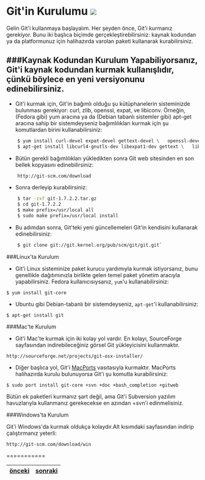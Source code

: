 Git'in Kurulumu  ![][1]
===============

Gelin Git'i kullanmaya başlayalım. Her şeyden önce, Git'i kurmanız gerekiyor. Bunu iki başlıca biçimde gerçekleştirebilirsiniz: kaynak kodundan ya da platformunuz için halihazırda varolan paketi kullanarak kurabilirsiniz.

###Kaynak Kodundan Kurulum 
 Yapabiliyorsanız, Git'i kaynak kodundan kurmak kullanışlıdır, çünkü böylece en yeni versiyonunu edinebilirsiniz.
 ----
* Git'i kurmak için, Git'in bağımlı olduğu şu kütüphanelerin sisteminizde bulunması gerekiyor: curl, zlib, openssl, expat, ve libiconv. Örneğin, (Fedora gibi) yum aracına ya da (Debian tabanlı sistemler gibi) apt-get aracına sahip bir sistemdeyseniz bağımlılıkları kurmak için şu komutlardan birini kullanabilirsiniz: 


```bash
	$ yum install curl-devel expat-devel gettext-devel \   openssl-devel zlib-devel
	$ apt-get install libcurl4-gnutls-dev libexpat1-dev gettext \   libz-dev libssl-dev
```

* Bütün gerekli bağımlılıkları yükledikten sonra Git web sitesinden en son bellek kopyasını edinebilirsiniz:

```bash
	http://git-scm.com/download
``` 
  
* Sonra derleyip kurabilirsiniz:

```bash
    $ tar -zxf git-1.7.2.2.tar.gz
    $ cd git-1.7.2.2
    $ make prefix=/usr/local all
    $ sudo make prefix=/usr/local install
```

* Bu adımdan sonra, Git'teki yeni güncellemeleri Git'in kendisini kullanarak edinebilirsiniz:

```bash
    $ git clone git://git.kernel.org/pub/scm/git/git.git`
```
###Linux'ta Kurulum

* Git'i Linux sisteminize paket kurucu yardımıyla kurmak istiyorsanız, bunu genellikle dağıtımınızla birlikte gelen temel paket yönetim aracıyla yapabilirsiniz. Fedora kullanıcısıysanız, `yum`'u kullanabilirsiniz:

`$ yum install git-core`

* Ubuntu gibi Debian-tabanlı bir sistemdeyseniz, `apt-get`'i kullanabilirsiniz:

`$ apt-get install git`

###Mac'te Kurulum

* Git'i Mac'te kurmak için iki kolay yol vardır. En kolayı, SourceForge sayfasından indirebileceğiniz görsel Git yükleyicisini kullanmaktır.

`http://sourceforge.net/projects/git-osx-installer/`

* Diğer başlıca yol, Git'i [MacPorts](http://www.macports.org) vasıtasıyla kurmaktır. MacPorts halihazırda kurulu bulunuyorsa Git'i şu komutla kurabilirsiniz:

`$ sudo port install git-core +svn +doc +bash_completion +gitweb`

Bütün ek paketleri kurmanız şart değil, ama Git'i Subversion yazılım havuzlarıyla kullanmanız gerekecekse en azından +svn'i edinmelisiniz.

###Windows'ta Kurulum

Git'i Windows'da kurmak oldukça kolaydır.Alt kısımdaki sayfasından indirip çalıştırmanız yeterli:

`http://git-scm.com/download/win`

===========

[önceki](https://github.com/paufsc/journey-to-git/blob/master/docs/tr/Hakkinda.md)|[sonraki](https://github.com/paufsc/journey-to-git/blob/master/docs/tr/Yapilandirma.md)
-----|-----

[1]: https://github.com/paufsc/journey-to-git/blob/master/assets/img/install.png
